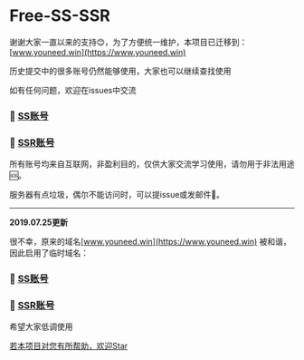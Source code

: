 # Free-SS-SSR

谢谢大家一直以来的支持:blush:，为了方便统一维护，本项目已迁移到：[www.youneed.win](https://www.youneed.win)

历史提交中的很多账号仍然能够使用，大家也可以继续查找使用

如有任何问题，欢迎在issues中交流

### :palm_tree: [SS账号](https://www.youneed.win/free-ss)

### :deciduous_tree: [SSR账号](https://www.youneed.win/free-ssr)

所有账号均来自互联网，非盈利目的，仅供大家交流学习使用，请勿用于非法用途:sos:。

服务器有点垃圾，偶尔不能访问时，可以提issue或发邮件:email:。

------
**2019.07.25更新**

很不幸，原来的域名[www.youneed.win](https://www.youneed.win) 被和谐，因此启用了临时域名：

### :palm_tree: [SS账号](https://flywind.ml//free-ss)

### :deciduous_tree: [SSR账号](https://flywind.ml//free-ssr)

希望大家低调使用

[若本项目对您有所帮助，欢迎Star](https://github.com/dxxzst/Free-SS-SSR)

